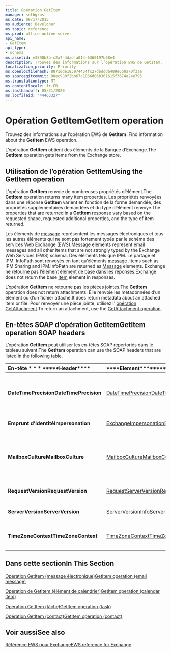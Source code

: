 ```yaml
---
title: Opération GetItem
manager: sethgros
ms.date: 09/17/2015
ms.audience: Developer
ms.topic: reference
ms.prod: office-online-server
api_name:
- GetItem
api_type:
- schema
ms.assetid: e3590b8b-c2a7-4dad-a014-6360197b68e4
description: Trouvez des informations sur l’opération EWS de GetItem.
localization_priority: Priority
ms.openlocfilehash: 8871dde183974454fc27dbddda489e6b0a70f3aa
ms.sourcegitcommit: 88ec988f2bb67c1866d06b361615f3674a24e795
ms.translationtype: MT
ms.contentlocale: fr-FR
ms.lasthandoff: 05/31/2020
ms.locfileid: "44463327"
---
```

# <a name="getitem-operation"></a><span data-ttu-id="3d392-103">Opération GetItem</span><span class="sxs-lookup"><span data-stu-id="3d392-103">GetItem operation</span></span>

<span data-ttu-id="3d392-104">Trouvez des informations sur l’opération EWS de **GetItem** .</span><span class="sxs-lookup"><span data-stu-id="3d392-104">Find information about the **GetItem** EWS operation.</span></span> 
  
<span data-ttu-id="3d392-105">L’opération **GetItem** obtient des éléments de la Banque d’Exchange.</span><span class="sxs-lookup"><span data-stu-id="3d392-105">The **GetItem** operation gets items from the Exchange store.</span></span> 
  
## <a name="using-the-getitem-operation"></a><span data-ttu-id="3d392-106">Utilisation de l’opération GetItem</span><span class="sxs-lookup"><span data-stu-id="3d392-106">Using the GetItem operation</span></span>

<span data-ttu-id="3d392-107">L’opération **GetItem** renvoie de nombreuses propriétés d’élément.</span><span class="sxs-lookup"><span data-stu-id="3d392-107">The **GetItem** operation returns many item properties.</span></span> <span data-ttu-id="3d392-108">Les propriétés renvoyées dans une réponse **GetItem** varient en fonction de la forme demandée, des propriétés supplémentaires demandées et du type d’élément renvoyé.</span><span class="sxs-lookup"><span data-stu-id="3d392-108">The properties that are returned in a **GetItem** response vary based on the requested shape, requested additional properties, and the type of item returned.</span></span> 
  
<span data-ttu-id="3d392-109">Les éléments de [message](message-ex15websvcsotherref.md) représentent les messages électroniques et tous les autres éléments qui ne sont pas fortement typés par le schéma des services Web Exchange (EWS).</span><span class="sxs-lookup"><span data-stu-id="3d392-109">[Message](message-ex15websvcsotherref.md) elements represent email messages and all other items that are not strongly typed by the Exchange Web Services (EWS) schema.</span></span> <span data-ttu-id="3d392-110">Des éléments tels que IPM. Le partage et IPM. InfoPath sont renvoyés en tant qu’éléments [message](message-ex15websvcsotherref.md) .</span><span class="sxs-lookup"><span data-stu-id="3d392-110">Items such as IPM.Sharing and IPM.InfoPath are returned as [Message](message-ex15websvcsotherref.md) elements.</span></span> <span data-ttu-id="3d392-111">Exchange ne retourne pas l’élément [élément](item.md) de base dans les réponses.</span><span class="sxs-lookup"><span data-stu-id="3d392-111">Exchange does not return the base [Item](item.md) element in responses.</span></span> 
  
<span data-ttu-id="3d392-112">L’opération **GetItem** ne retourne pas les pièces jointes.</span><span class="sxs-lookup"><span data-stu-id="3d392-112">The **GetItem** operation does not return attachments.</span></span> <span data-ttu-id="3d392-113">Elle renvoie les métadonnées d’un élément ou d’un fichier attaché.</span><span class="sxs-lookup"><span data-stu-id="3d392-113">It does return metadata about an attached item or file.</span></span> <span data-ttu-id="3d392-114">Pour renvoyer une pièce jointe, utilisez l' [opération GetAttachment](getattachment-operation.md).</span><span class="sxs-lookup"><span data-stu-id="3d392-114">To return an attachment, use the [GetAttachment operation](getattachment-operation.md).</span></span>
  
## <a name="getitem-operation-soap-headers"></a><span data-ttu-id="3d392-115">En-têtes SOAP d’opération GetItem</span><span class="sxs-lookup"><span data-stu-id="3d392-115">GetItem operation SOAP headers</span></span>

<span data-ttu-id="3d392-116">L’opération **GetItem** peut utiliser les en-têtes SOAP répertoriés dans le tableau suivant.</span><span class="sxs-lookup"><span data-stu-id="3d392-116">The **GetItem** operation can use the SOAP headers that are listed in the following table.</span></span> 
  
|<span data-ttu-id="3d392-117">En-tête \* \* \* \*</span><span class="sxs-lookup"><span data-stu-id="3d392-117">\*\*\*\*Header\*\*\*\*</span></span>|<span data-ttu-id="3d392-118">\*\*\*\*Element\*\*\*\*</span><span class="sxs-lookup"><span data-stu-id="3d392-118">\*\*\*\*Element\*\*\*\*</span></span>|<span data-ttu-id="3d392-119">\*\*\*\*Description\*\*\*\*</span><span class="sxs-lookup"><span data-stu-id="3d392-119">\*\*\*\*Description\*\*\*\*</span></span>|
|:-----|:-----|:-----|
|<span data-ttu-id="3d392-120">**DateTimePrecision**</span><span class="sxs-lookup"><span data-stu-id="3d392-120">**DateTimePrecision**</span></span> <br/> |[<span data-ttu-id="3d392-121">DateTimePrecision</span><span class="sxs-lookup"><span data-stu-id="3d392-121">DateTimePrecision</span></span>](datetimeprecision.md) <br/> |<span data-ttu-id="3d392-122">Spécifie la résolution des valeurs de données/temps dans les réponses du serveur, soit en secondes, soit en millisecondes.</span><span class="sxs-lookup"><span data-stu-id="3d392-122">Specifies the resolution of data/time values in responses from the server, either in seconds or in milliseconds.</span></span>  <br/> |
|<span data-ttu-id="3d392-123">**Emprunt d’identité**</span><span class="sxs-lookup"><span data-stu-id="3d392-123">**Impersonation**</span></span> <br/> |[<span data-ttu-id="3d392-124">ExchangeImpersonation</span><span class="sxs-lookup"><span data-stu-id="3d392-124">ExchangeImpersonation</span></span>](exchangeimpersonation.md) <br/> |<span data-ttu-id="3d392-125">Identifie l’utilisateur qui emprunte l’identité de l’application cliente.</span><span class="sxs-lookup"><span data-stu-id="3d392-125">Identifies the user whom the client application is impersonating.</span></span>  <br/> |
|<span data-ttu-id="3d392-126">**MailboxCulture**</span><span class="sxs-lookup"><span data-stu-id="3d392-126">**MailboxCulture**</span></span> <br/> |[<span data-ttu-id="3d392-127">MailboxCulture</span><span class="sxs-lookup"><span data-stu-id="3d392-127">MailboxCulture</span></span>](mailboxculture.md) <br/> |<span data-ttu-id="3d392-128">Identifie la culture, telle que définie dans la norme RFC 3066, « balises pour l’identification des langues », à utiliser pour accéder à la boîte aux lettres.</span><span class="sxs-lookup"><span data-stu-id="3d392-128">Identifies the culture, as defined in RFC 3066, "Tags for the Identification of Languages", to be used to access the mailbox.</span></span>  <br/> |
|<span data-ttu-id="3d392-129">**RequestVersion**</span><span class="sxs-lookup"><span data-stu-id="3d392-129">**RequestVersion**</span></span> <br/> |[<span data-ttu-id="3d392-130">RequestServerVersion</span><span class="sxs-lookup"><span data-stu-id="3d392-130">RequestServerVersion</span></span>](requestserverversion.md) <br/> |<span data-ttu-id="3d392-131">Identifie la version de schéma de la demande d’opération.</span><span class="sxs-lookup"><span data-stu-id="3d392-131">Identifies the schema version for the operation request.</span></span>  <br/> |
|<span data-ttu-id="3d392-132">**ServerVersion**</span><span class="sxs-lookup"><span data-stu-id="3d392-132">**ServerVersion**</span></span> <br/> |[<span data-ttu-id="3d392-133">ServerVersionInfo</span><span class="sxs-lookup"><span data-stu-id="3d392-133">ServerVersionInfo</span></span>](serverversioninfo.md) <br/> |<span data-ttu-id="3d392-134">Identifie la version du serveur qui a répondu à la demande.</span><span class="sxs-lookup"><span data-stu-id="3d392-134">Identifies the version of the server that responded to the request.</span></span>  <br/> |
|<span data-ttu-id="3d392-135">**TimeZoneContext**</span><span class="sxs-lookup"><span data-stu-id="3d392-135">**TimeZoneContext**</span></span> <br/> |[<span data-ttu-id="3d392-136">TimeZoneContext</span><span class="sxs-lookup"><span data-stu-id="3d392-136">TimeZoneContext</span></span>](timezonecontext.md) <br/> |<span data-ttu-id="3d392-137">Identifie le fuseau horaire à utiliser pour toutes les réponses du serveur.</span><span class="sxs-lookup"><span data-stu-id="3d392-137">Identifies the time zone to be used for all responses from the server.</span></span>  <br/> |
   
## <a name="in-this-section"></a><span data-ttu-id="3d392-138">Dans cette section</span><span class="sxs-lookup"><span data-stu-id="3d392-138">In This Section</span></span>

[<span data-ttu-id="3d392-139">Opération GetItem (message électronique)</span><span class="sxs-lookup"><span data-stu-id="3d392-139">GetItem operation (email message)</span></span>](getitem-operation-email-message.md)
  
[<span data-ttu-id="3d392-140">Opération de GetItem (élément de calendrier)</span><span class="sxs-lookup"><span data-stu-id="3d392-140">GetItem operation (calendar item)</span></span>](getitem-operation-calendar-item.md)
  
[<span data-ttu-id="3d392-141">Opération GetItem (tâche)</span><span class="sxs-lookup"><span data-stu-id="3d392-141">GetItem operation (task)</span></span>](getitem-operation-task.md)
  
[<span data-ttu-id="3d392-142">Opération GetItem (contact)</span><span class="sxs-lookup"><span data-stu-id="3d392-142">GetItem operation (contact)</span></span>](getitem-operation-contact.md)
  
## <a name="see-also"></a><span data-ttu-id="3d392-143">Voir aussi</span><span class="sxs-lookup"><span data-stu-id="3d392-143">See also</span></span>



[<span data-ttu-id="3d392-144">Référence EWS pour Exchange</span><span class="sxs-lookup"><span data-stu-id="3d392-144">EWS reference for Exchange</span></span>](ews-reference-for-exchange.md)

